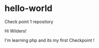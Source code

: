 # hello-world
Check point 1 repository

Hi Wilders!

I'm learning php and its my first Checkpoint ! 
